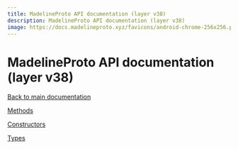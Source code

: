 ```yaml
---
title: MadelineProto API documentation (layer v38)
description: MadelineProto API documentation (layer v38)
image: https://docs.madelineproto.xyz/favicons/android-chrome-256x256.png
---
```

# MadelineProto API documentation (layer v38)  

[Back to main documentation](..)  


[Methods](methods/)

[Constructors](constructors/)

[Types](types/)